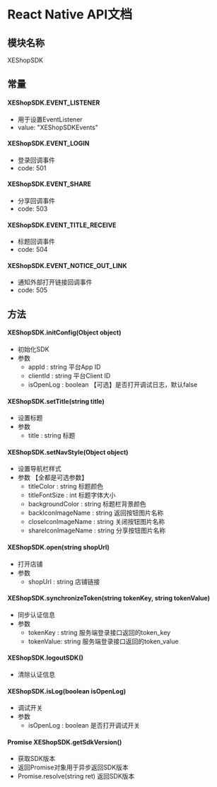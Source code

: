 # React Native API文档



## 模块名称

XEShopSDK



## 常量

#### XEShopSDK.EVENT_LISTENER
- 用于设置EventListener
- value: "XEShopSDKEvents"

#### XEShopSDK.EVENT_LOGIN
- 登录回调事件
- code: 501

#### XEShopSDK.EVENT_SHARE
- 分享回调事件
- code: 503

#### XEShopSDK.EVENT_TITLE_RECEIVE
- 标题回调事件
- code: 504

#### XEShopSDK.EVENT_NOTICE_OUT_LINK
- 通知外部打开链接回调事件
- code: 505



## 方法

#### XEShopSDK.initConfig(Object object)
- 初始化SDK
- 参数
	- appId : string  平台App ID
	- clientId : string  平台Client ID
	- isOpenLog : boolean  【可选】是否打开调试日志，默认false

#### XEShopSDK.setTitle(string title)
- 设置标题
- 参数
	- title : string  标题

#### XEShopSDK.setNavStyle(Object object)
- 设置导航栏样式
- 参数 【全都是可选参数】
	- titleColor : string  标题颜色
	- titleFontSize : int  标题字体大小
	- backgroundColor : string  标题栏背景颜色
	- backIconImageName : string  返回按钮图片名称
	- closeIconImageName : string  关闭按钮图片名称
	- shareIconImageName : string  分享按钮图片名称

#### XEShopSDK.open(string shopUrl)
- 打开店铺
- 参数
	- shopUrl : string  店铺链接

#### XEShopSDK.synchronizeToken(string tokenKey, string tokenValue)
- 同步认证信息
- 参数
	- tokenKey : string  服务端登录接口返回的token_key
	- tokenValue: string  服务端登录接口返回的token_value

#### XEShopSDK.logoutSDK()
- 清除认证信息

#### XEShopSDK.isLog(boolean isOpenLog)
- 调试开关
- 参数
	- isOpenLog : boolean  是否打开调试开关

#### Promise XEShopSDK.getSdkVersion()
- 获取SDK版本
- 返回Promise对象用于异步返回SDK版本
- Promise.resolve(string ret)  返回SDK版本